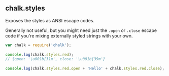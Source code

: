 ## chalk.styles

Exposes the styles as ANSI escape codes.

Generally not useful, but you might need just the `.open` or `.close` escape code if you're mixing externally styled strings with your own.

```js
var chalk = require('chalk');
 
console.log(chalk.styles.red);
// {open: '\u001b[31m', close: '\u001b[39m'} 
 
console.log(chalk.styles.red.open + 'Hello' + chalk.styles.red.close);
```